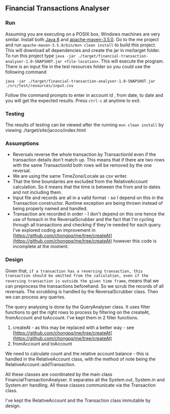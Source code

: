 ## Financial Transactions Analyser

### Run
Assuming you are executing on a POSIX box, Windows machines are very similar. Install both [Java 8](http://www.oracle.com/technetwork/java/javase/downloads/index.html) and [apache-maven-3.5.0](https://maven.apache.org/download.cgi). Go to the me project and run `apache-maven-3.5.0/bin/mvn clean install` to build this project. This will download all dependencies and create the jar in me/target folder. To run this project type `java -jar ./target/financial-transaction-analyser-1.0-SNAPSHOT.jar <file-location>`. This will execute the program. There is an input file in the test resources folder so you could use the following command
```
java -jar ./target/financial-transaction-analyser-1.0-SNAPSHOT.jar ./src/test/resources/input.csv
```

Follow the command prompts to enter in account id , from date, to date and you will get the expected results. Press `ctrl-c` at anytime to exit.

### Testing
The results of testing can be viewed after the running `mvn clean install` by viewing ./target/site/jacoco/index.html

### Assumptions
* Reversals reverse the whole transaction by TransactionId even if the transaction details don't match up. This means that if there are two rows with the same TransactionId both rows will be removed by the one reversal.
* We are using the same TimeZone/Locale as csv writer.
* That the time boundaries are excluded from the RelativeAccount calculation. So it means that the time is between the from and to dates and not including them.
* Input file and records are all in a valid format - so I depend on this in the Transaction constructor. Runtime exception are being thrown instead of being properly named and handled.
* Transaction are recorded in order - I don't depend on this one hence the use of foreach in the ReversalScrubber and the fact that I'm cycling through all transactions and checking if they're needed for each query. I've explored coding an improvement in [https://github.com/chongpq/me/tree/createAt](https://github.com/chongpq/me/tree/createAt) however this code is incomplete at the moment.

### Design
Given that, `if a transaction has a reversing transaction, this transaction should be omitted from the calculation, even if the reversing transaction is outside the given time frame`, means that we can preprocess the transactions beforehand. So we scrub the records of all reversals. The scrubbing is handled by the ReversalScrubber class. Then we can process any queries.

The query analysing is done by the QueryAnalyser class. It uses filter functions to get the right rows to process by filtering on the createAt, fromAccount and toAccount. I've kept them in 2 filter functions.
1. createAt - as this may be replaced with a better way - see [https://github.com/chongpq/me/tree/createAt](https://github.com/chongpq/me/tree/createAt)
2. fromAccount and toAccount

We need to calculate count and the relative account balance - this is handled in the RelativeAccount class, with the method of note being the RelativeAccount::addTransaction.

All these classes are coordinated by the main class FinancialTransactionAnalyser. It separates all the System.out, System.in and System.err handling. All these classes communicate via the Transaction class.

I've kept the RelativeAccount and the Transaction class immutable by design.
